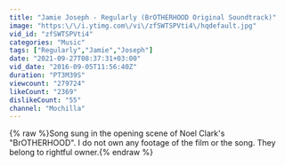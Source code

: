 ```yaml
---
title: "Jamie Joseph - Regularly (BrOTHERHOOD Original Soundtrack)"
image: "https:\/\/i.ytimg.com\/vi\/zfSWTSPVti4\/hqdefault.jpg"
vid_id: "zfSWTSPVti4"
categories: "Music"
tags: ["Regularly","Jamie","Joseph"]
date: "2021-09-27T08:37:31+03:00"
vid_date: "2016-09-05T11:56:40Z"
duration: "PT3M39S"
viewcount: "279724"
likeCount: "2369"
dislikeCount: "55"
channel: "Mochilla"
---
```

{% raw %}Song sung in the opening scene of Noel Clark's &quot;BrOTHERHOOD&quot;. I do not own any footage of the film or the song. They belong to rightful owner.{% endraw %}
